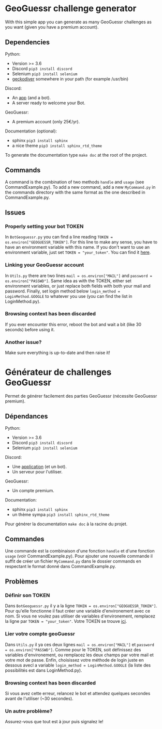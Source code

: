 # GeoGuessr challenge generator

With this simple app you can generate as many GeoGuessr challenges as you want (given you have a premium account).

## Dependencies

Python:
- Version >= 3.6
- Discord `pip3 install discord`
- Selenium `pip3 install selenium`
- [geckodiver](https://github.com/mozilla/geckodriver/releases) somewhere in your path (for example /usr/bin)

Discord:
- An [app](https://discord.com/developers/applications) (and a bot).
- A server ready to welcome your Bot.

GeoGuessr:
- A premium account (only 25€/yr).

Documentation (optional):
- sphinx `pip3 install sphinx`
- a nice theme `pip3 install sphinx_rtd_theme`

To generate the documentation type `make doc` at the root of the project.

## Commands

A command is the combination of two methods `handle` and `usage` (see CommandExample.py).
To add a new command, add a new `MyCommand.py` in the commands directory with the same format
as the one described in CommandExample.py.

## Issues

### Properly setting your bot TOKEN

In `BotGeoguessr.py` you can find a line reading `TOKEN = os.environ["GEOGUESSR_TOKEN"]`. 
For this line to make any sense, you have to have an environment variable with this name.
If you don't want to use an environment variable, just set `TOKEN = "your_token"`. You can find it
[here](https://discord.com/developers/applications).

### Linking your GeoGuessr account

In `Utils.py` there are two lines `mail = os.environ["MAIL"]` and `password = os.environ["PASSWD"]`.
Same idea as with the TOKEN, either set environment variables, or just replace both fields with both your
mail and password. Finally, set login method below `login_method = LoginMethod.GOOGLE` to whatever you use 
(you can find the list in LoginMethod.py).

### Browsing context has been discarded

If you ever encounter this error, reboot the bot and wait a bit (like 30 seconds) before using it.

### Another issue?

Make sure everything is up-to-date and then raise it!

# Générateur de challenges GeoGuessr

Permet de générer facilement des parties GeoGuessr (nécessite GeoGuessr premium).

## Dépendances

Python:
- Version >= 3.6
- Discord `pip3 install discord`
- Selenium `pip3 install selenium`

Discord:
- Une [application](https://discord.com/developers/applications) (et un bot).
- Un serveur pour l'utiliser.

GeoGuessr:
- Un compte premium.

Documentation:
- sphinx `pip3 install sphinx`
- un thème sympa `pip3 install sphinx_rtd_theme`

Pour générer la documentation `make doc` à la racine du projet.

## Commandes

Une commande est la combinaison d'une fonction `handle` et d'une fonction `usage` (voir CommandExample.py).
Pour ajouter une nouvelle commande il suffit de créer un fichier `MyCommand.py` dans le dossier commands en
respectant le format donné dans CommandExample.py.

## Problèmes

### Définir son TOKEN

Dans `BotGeoguessr.py` il y a la ligne `TOKEN = os.environ["GEOGUESSR_TOKEN"]`. 
Pour qu'elle fonctionne il faut créer une variable d'environement avec ce nom.
Si vous ne voulez pas utiliser de variables d'environement, remplacez la ligne par
`TOKEN = "your_token"`. Votre TOKEN se trouve [ici](https://discord.com/developers/applications).

### Lier votre compte geoGuessr

Dans `Utils.py` il ya ces deux lignes `mail = os.environ["MAIL"]` et `password = os.environ["PASSWD"]`.
Comme pour le TOKEN, soit définissez des variables d'environement, ou remplacez les deux champs par votre 
mail et votre mot de passe. Enfin, choisissez votre méthode de login juste en dessous avecl a variable
`login_method = LoginMethod.GOOGLE` (la liste des possibilités est dans LoginMethod.py).

### Browsing context has been discarded

Si vous avez cette erreur, relancez le bot et attendez quelques secondes avant de l'utiliser (~30 secondes).

### Un autre problème?

Assurez-vous que tout est à jour puis signalez le!